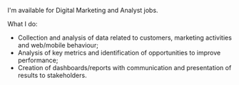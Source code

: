 I'm available for Digital Marketing and Analyst jobs.

What I do:
- Collection and analysis of data related to customers, marketing activities and web/mobile behaviour;
- Analysis of key metrics and identification of opportunities to improve performance;
- Creation of dashboards/reports with communication and presentation of results to stakeholders.
